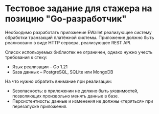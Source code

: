 # Тестовое задание для стажера на позицию "Go-разработчик"

Необходимо разработать приложение EWallet реализующее систему обработки транзакций платёжной системы. Приложение должно быть реализовано в виде HTTP сервера, реализующее REST API. 

Список используемых библиотек не ограничен, однако нужно учесть требования к стеку:
- Язык реализации – Go 1.21
- База данных – PostgreSQL, SQLite или MongoDB

На что нужно обратить внимание при реализации: 
- Безопасность: в приложении не должно быть уязвимостей, позволяющих произвольно менять данные в базе.
- Персистентность: данные и изменения не должны «теряться» при перезапуске приложения. 
